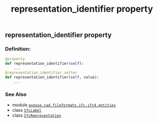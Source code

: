 ﻿---
title: representation_identifier property
second_title: Aspose.CAD for Python via .NET API References
description: 
type: docs
weight: 70
url: /python-net/aspose.cad.fileformats.ifc.ifc4.entities/ifcrepresentation/representation_identifier/
is_root: false
---

## representation_identifier property

### Definition:
```python
@property
def representation_identifier(self):
    ...
@representation_identifier.setter
def representation_identifier(self, value):
    ...
```

### See Also
* module [`aspose.cad.fileformats.ifc.ifc4.entities`](../../)
* class [`IfcLabel`](/cad/python-net/aspose.cad.fileformats.ifc.ifc4.types/ifclabel)
* class [`IfcRepresentation`](/cad/python-net/aspose.cad.fileformats.ifc.ifc4.entities/ifcrepresentation)
